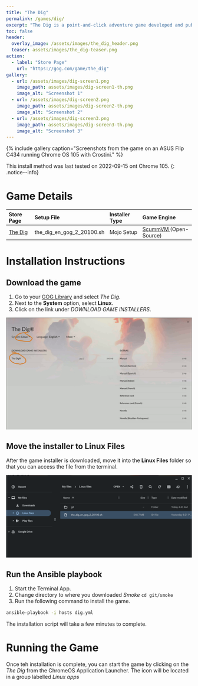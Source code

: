 ```yaml
---
title: "The Dig"
permalink: /games/dig/
excerpt: "The Dig is a point-and-click adventure game developed and published by LucasArts."
toc: false
header:
  overlay_image: /assets/images/the_dig_header.png
  teaser: assets/images/the_dig-teaser.png
action:
  - label: "Store Page"
    url: "https://gog.com/game/the_dig"
gallery:
  - url: /assets/images/dig-screen1.png
    image_path: assets/images/dig-screen1-th.png
    image_alt: "Screenshot 1"
  - url: /assets/images/dig-screen2.png
    image_path: assets/images/dig-screen2-th.png
    image_alt: "Screenshot 2"
  - url: /assets/images/dig-screen3.png
    image_path: assets/images/dig-screen3-th.png
    image_alt: "Screenshot 3"
---
```


{% include gallery caption="Screenshots from the game on an ASUS Flip C434 running Chrome OS 105 with Crostini." %}

This install method was last tested on 2022-09-15 ont Chrome 105.
{: .notice--info}

# Game Details

| Store Page | Setup File | Installer Type | Game Engine |
|:--|:--|:--|:--|
|[The Dig <i class="fas fa-external-link-alt"></i>](https://gog.com/game/the_dig)| the_dig_en_gog_2_20100.sh | Mojo Setup | [ScummVM <i class="fas fa-external-link-alt"></i>](https://scummvm.org) (Open-Source) |

# Installation Instructions

## Download the game

1. Go to your [GOG Library](https://www.gog.com/en/account) and select *The Dig*.
2. Next to the **System** option, select **Linux**.
3. Click on the link under *DOWNLOAD GAME INSTALLERS*.

![The Dig Download page](/assets/images/dig-download.png)

## Move the installer to Linux Files

After the game installer is downloaded, move it into the **Linux Files** folder so that you can access the file from the terminal.

![The Dig installer files](/assets/images/dig-files.png)

## Run the Ansible playbook

1. Start the Terminal App.
2. Change directory to where you downloaded *Smoke* `cd git/smoke`
3. Run the following command to install the game.

~~~bash
ansible-playbook -i hosts dig.yml
~~~

The installation script will take a few minutes to complete.

# Running the Game

Once teh installation is complete, you can start the game by clicking on the *The Dig* from the ChromeOS Application Launcher.  The icon will be located in a group labelled *Linux apps*
